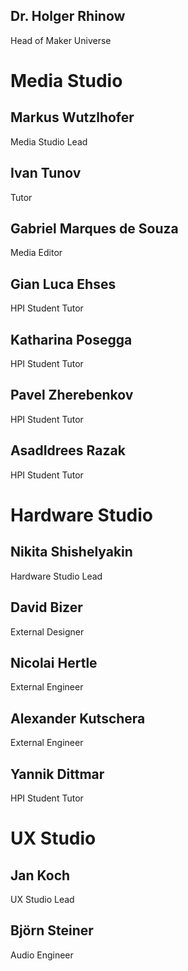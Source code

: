 ## Dr. Holger Rhinow
Head of Maker Universe

# Media Studio

## Markus Wutzlhofer
Media Studio Lead

## Ivan Tunov
Tutor

## Gabriel Marques de Souza
Media Editor

## Gian Luca Ehses
HPI Student Tutor

## Katharina Posegga
HPI Student Tutor

## Pavel Zherebenkov
HPI Student Tutor

## AsadIdrees Razak
HPI Student Tutor

# Hardware Studio

## Nikita Shishelyakin
Hardware Studio Lead

## David Bizer
External Designer

## Nicolai Hertle
External Engineer

## Alexander Kutschera
External Engineer

## Yannik Dittmar
HPI Student Tutor

# UX Studio

## Jan Koch
UX Studio Lead

## Björn Steiner
Audio Engineer